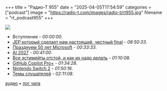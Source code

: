 +++
title = "Радио-Т 955"
date = "2025-04-05T17:54:59"
categories = ["podcast"]
image = "https://radio-t.com/images/radio-t/rt955.jpg"
filename = "rt_podcast955"
+++

![](https://radio-t.com/images/radio-t/rt955.jpg)

- Вступление - *00:00:00*.
- [JEP который сделает нам настоящий, честный final](https://openjdk.org/jeps/8349536) - *08:50:33*.
- [Празднуем 50 лет Microsoft](https://www.gatesnotes.com/meet-bill/source-code/reader/microsoft-original-source-code) - *00:33:33*.
- [AI 2027](https://ai-2027.com/) - *00:41:00*.
- [Все эстимейты отстой, и как их надо делать](https://newsletter.techworld-with-milan.com/p/all-estimations-are-wrong-but-none) - *01:10:08*.
- [GitHub Copilot Pro+](https://github.blog/changelog/2025-04-04-announcing-github-copilot-pro/) - *01:34:28*.
- [Nintendo Switch 2](https://www.theverge.com/nintendo/642420/nintendo-switch-2-hands-on-preview) - *01:50:16*.
- [Темы слушателей](https://radio-t.com/p/2025/04/03/prep-955/) - *02:11:08*.


[аудио](https://cdn.radio-t.com/rt_podcast955.mp3) • [лог чата](https://chat.radio-t.com/logs/radio-t-955.html)
<audio src="https://cdn.radio-t.com/rt_podcast955.mp3" preload="none"></audio>
